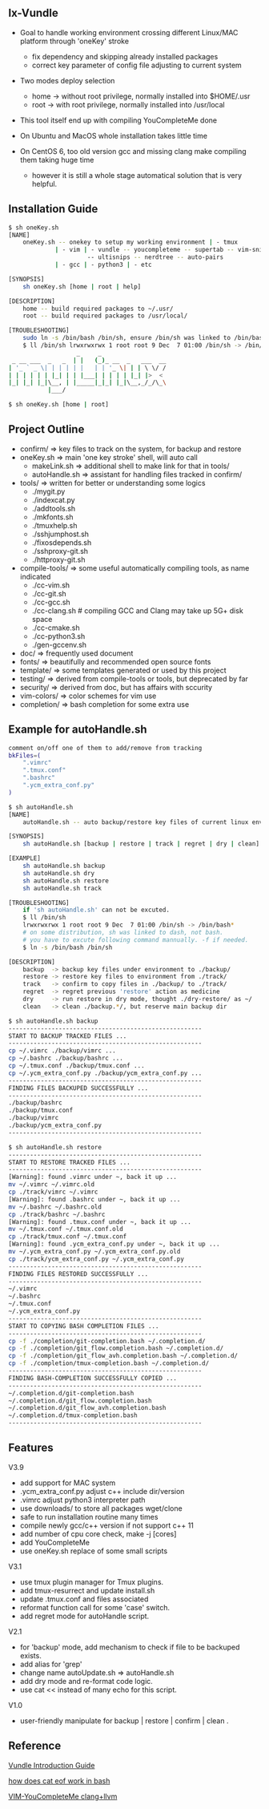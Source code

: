 ## lx-Vundle
- Goal to handle working environment crossing different Linux/MAC platform through 'oneKey' stroke
    - fix dependency and skipping already installed packages
    - correct key parameter of config file adjusting to current system

- Two modes deploy selection
    - home -> without root privilege, normally installed into $HOME/.usr
    - root -> with root privilege, normally installed into /usr/local

- This tool itself end up with compiling YouCompleteMe done

- On Ubuntu and MacOS whole installation takes little time

- On CentOS 6, too old version gcc and missing clang make compiling them taking huge time
    - however it is still a whole stage automatical solution that is very helpful.

## Installation Guide
```bash
$ sh oneKey.sh
[NAME]
    oneKey.sh -- onekey to setup my working environment | - tmux
             | - vim | - vundle -- youcompleteme -- supertab -- vim-snippets
                      -- ultisnips -- nerdtree -- auto-pairs
             | - gcc | - python3 | - etc

[SYNOPSIS]
    sh oneKey.sh [home | root | help]

[DESCRIPTION]
    home -- build required packages to ~/.usr/
    root -- build required packages to /usr/local/

[TROUBLESHOOTING]
    sudo ln -s /bin/bash /bin/sh, ensure /bin/sh was linked to /bin/bash.
    $ ll /bin/sh lrwxrwxrwx 1 root root 9 Dec  7 01:00 /bin/sh -> /bin/bash*
                   _     _
 _ __ ___  _   _  | |   (_)_ __  _   ___  __
| '_ ` _ \| | | | | |   | | '_ \| | | \ \/ /
| | | | | | |_| | | |___| | | | | |_| |>  <
|_| |_| |_|\__, | |_____|_|_| |_|\__,_/_/\_\
           |___/

```
```bash
$ sh oneKey.sh [home | root]
```

## Project Outline
- confirm/  => key files to track on the system, for backup and restore
- oneKey.sh => main 'one key stroke' shell, will auto call
    - makeLink.sh   => additional shell to make link for that in tools/
    - autoHandle.sh => assistant for handling files tracked in confirm/
- tools/    => written for better or understanding some logics
    - ./mygit.py
    - ./indexcat.py
    - ./addtools.sh
    - ./mkfonts.sh
    - ./tmuxhelp.sh
    - ./sshjumphost.sh
    - ./fixosdepends.sh
    - ./sshproxy-git.sh
    - ./httproxy-git.sh
- compile-tools/  => some useful automatically compiling tools, as name indicated
    -  ./cc-vim.sh
    -  ./cc-git.sh
    -  ./cc-gcc.sh
    -  ./cc-clang.sh # compiling GCC and Clang may take up 5G+ disk space
    -  ./cc-cmake.sh
    -  ./cc-python3.sh
    -  ./gen-gccenv.sh
- doc/   => frequently used document
- fonts/ => beautifully and recommended open source fonts
- template/ => some templates generated or used by this project
- testing/  => derived from compile-tools or tools, but deprecated by far
- security/ => derived from doc, but has affairs with sccurity
- vim-colors/ => color schemes for vim use
- completion/ => bash completion for some extra use

## Example for autoHandle.sh
```bash
comment on/off one of them to add/remove from tracking
bkFiles=(
    ".vimrc"
    ".tmux.conf"
    ".bashrc"
    ".ycm_extra_conf.py"
)
```

```bash
$ sh autoHandle.sh
[NAME]
    autoHandle.sh -- auto backup/restore key files of current linux env.

[SYNOPSIS]
    sh autoHandle.sh [backup | restore | track | regret | dry | clean]

[EXAMPLE]
    sh autoHandle.sh backup
    sh autoHandle.sh dry
    sh autoHandle.sh restore
    sh autoHandle.sh track

[TROUBLESHOOTING]
    if 'sh autoHandle.sh' can not be excuted.
    $ ll /bin/sh
    lrwxrwxrwx 1 root root 9 Dec  7 01:00 /bin/sh -> /bin/bash*
    # on some distribution, sh was linked to dash, not bash.
    # you have to excute following command mannually. -f if needed.
    $ ln -s /bin/bash /bin/sh

[DESCRIPTION]
    backup  -> backup key files under environment to ./backup/
    restore -> restore key files to environment from ./track/
    track   -> confirm to copy files in ./backup/ to ./track/
    regret  -> regret previous 'restore' action as medicine
    dry     -> run restore in dry mode, thought ./dry-restore/ as ~/
    clean   -> clean ./backup.*/, but reserve main backup dir
```
```bash
$ sh autoHandle.sh backup
------------------------------------------------------
START TO BACKUP TRACKED FILES ...
------------------------------------------------------
cp ~/.vimrc ./backup/vimrc ...
cp ~/.bashrc ./backup/bashrc ...
cp ~/.tmux.conf ./backup/tmux.conf ...
cp ~/.ycm_extra_conf.py ./backup/ycm_extra_conf.py ...
------------------------------------------------------
FINDING FILES BACKUPED SUCCESSFULLY ...
------------------------------------------------------
./backup/bashrc
./backup/tmux.conf
./backup/vimrc
./backup/ycm_extra_conf.py
------------------------------------------------------
```
```bash
$ sh autoHandle.sh restore
------------------------------------------------------
START TO RESTORE TRACKED FILES ...
------------------------------------------------------
[Warning]: found .vimrc under ~, back it up ...
mv ~/.vimrc ~/.vimrc.old
cp ./track/vimrc ~/.vimrc
[Warning]: found .bashrc under ~, back it up ...
mv ~/.bashrc ~/.bashrc.old
cp ./track/bashrc ~/.bashrc
[Warning]: found .tmux.conf under ~, back it up ...
mv ~/.tmux.conf ~/.tmux.conf.old
cp ./track/tmux.conf ~/.tmux.conf
[Warning]: found .ycm_extra_conf.py under ~, back it up ...
mv ~/.ycm_extra_conf.py ~/.ycm_extra_conf.py.old
cp ./track/ycm_extra_conf.py ~/.ycm_extra_conf.py
------------------------------------------------------
FINDING FILES RESTORED SUCCESSFULLY ...
------------------------------------------------------
~/.vimrc
~/.bashrc
~/.tmux.conf
~/.ycm_extra_conf.py
------------------------------------------------------
START TO COPYING BASH COMPLETION FILES ...
------------------------------------------------------
cp -f ./completion/git-completion.bash ~/.completion.d/
cp -f ./completion/git_flow.completion.bash ~/.completion.d/
cp -f ./completion/git_flow_avh.completion.bash ~/.completion.d/
cp -f ./completion/tmux-completion.bash ~/.completion.d/
------------------------------------------------------
FINDING BASH-COMPLETION SUCCESSFULLY COPIED ...
------------------------------------------------------
~/.completion.d/git-completion.bash
~/.completion.d/git_flow.completion.bash
~/.completion.d/git_flow_avh.completion.bash
~/.completion.d/tmux-completion.bash
------------------------------------------------------
```

## Features
V3.9

* add support for MAC system
* .ycm_extra_conf.py adjust c++ include dir/version
* .vimrc adjust python3 interpreter path
* use downloads/ to store all packages wget/clone
* safe to run installation routine many times
* compile newly gcc/c++ version if not support c++ 11
* add number of cpu core check, make -j [cores]
* add YouCompleteMe
* use oneKey.sh replace of some small scripts

V3.1
* use tmux plugin manager for Tmux plugins.
* add tmux-resurrect and update install.sh
* update .tmux.conf and files associated
* reformat function call for some 'case' switch.
* add regret mode for autoHandle script.

V2.1
* for 'backup' mode, add mechanism to check if file to be backuped exists.
* add alias for 'grep'
* change name autoUpdate.sh => autoHandle.sh
* add dry mode and re-format code logic.
* use cat << instead of many echo for this script.

V1.0
* user-friendly manipulate for backup | restore | confirm | clean .

## Reference
[Vundle Introduction Guide](http://www.jianshu.com/p/8d416ac4ad11)

[how does cat eof work in bash](https://stackoverflow.com/questions/2500436/how-does-cat-eof-work-in-bash)

[VIM-YouCompleteMe clang+llvm](https://www.jianshu.com/p/c24f919097b3)
